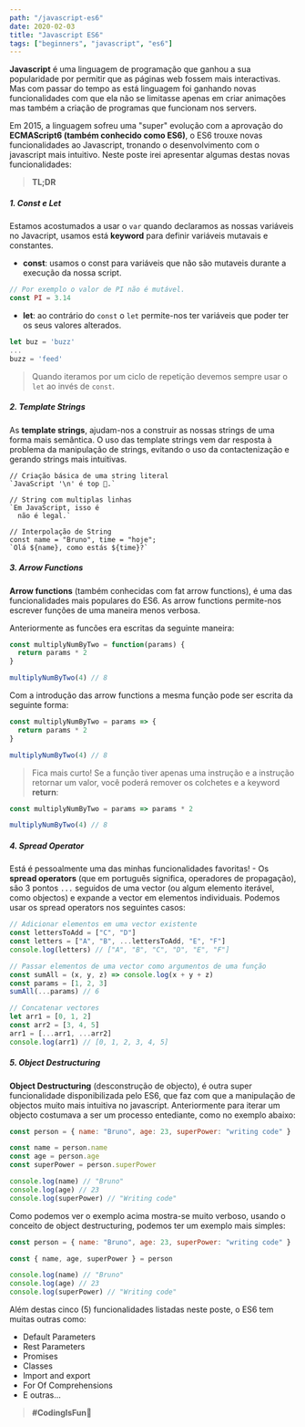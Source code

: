 ```yaml
---
path: "/javascript-es6"
date: 2020-02-03
title: "Javascript ES6"
tags: ["beginners", "javascript", "es6"]
---
```


**Javascript** é uma linguagem de programação que ganhou a sua popularidade por permitir que as páginas web fossem mais interactivas. Mas com passar do tempo as está linguagem foi ganhando novas funcionalidades com que ela não se limitasse apenas em criar animações mas também a criação de programas que funcionam nos servers.

Em 2015, a linguagem sofreu uma "super" evolução com a aprovação do **ECMAScript6 (também conhecido como ES6)**, o ES6 trouxe novas funcionalidades ao Javascript, tronando o desenvolvimento com o javascript mais intuitivo. Neste poste irei apresentar algumas destas novas funcionalidades:

> **TL;DR**

##### 1. Const e Let

Estamos acostumados a usar o `var` quando declaramos as nossas variáveis no Javacript, usamos está **keyword** para definir variáveis mutavais e constantes.

- **const**: usamos o const para variáveis que não são mutaveis durante a execução da nossa script.

```javascript
// Por exemplo o valor de PI não é mutável.
const PI = 3.14
```

- **let**: ao contrário do `const` o `let` permite-nos ter variáveis que poder ter os seus valores alterados.

```javascript
let buz = 'buzz'
...
buzz = 'feed'
```

> Quando iteramos por um ciclo de repetição devemos sempre usar o `let` ao invés de `const`.

##### 2. Template Strings

As **template strings**, ajudam-nos a construir as nossas strings de uma forma mais semântica. O uso das template strings vem dar resposta à problema da manipulação de strings, evitando o uso da contactenização e gerando strings mais intuitivas.

```javascrip
// Criação básica de uma string literal
`JavaScript '\n' é top 🚀.`

// String com multiplas linhas
`Em JavaScript, isso é
  não é legal.`

// Interpolação de String
const name = "Bruno", time = "hoje";
`Olá ${name}, como estás ${time}?`

```

##### 3. Arrow Functions

**Arrow functions** (também conhecidas com fat arrow functions), é uma das funcionalidades mais populares do ES6. As arrow functions permite-nos escrever funções de uma maneira menos verbosa.

Anteriormente as funcões era escritas da seguinte maneira:

```javascript
const multiplyNumByTwo = function(params) {
  return params * 2
}

multiplyNumByTwo(4) // 8
```

Com a introdução das arrow functions a mesma função pode ser escrita da seguinte forma:

```javascript
const multiplyNumByTwo = params => {
  return params * 2
}

multiplyNumByTwo(4) // 8
```

> Fica mais curto! Se a função tiver apenas uma instrução e a instrução retornar um valor, você poderá remover os colchetes e a keyword **return**:

```javascript
const multiplyNumByTwo = params => params * 2

multiplyNumByTwo(4) // 8
```

##### 4. Spread Operator

Está é pessoalmente uma das minhas funcionalidades favoritas! - Os **spread operators** (que em português significa, operadores de propagação), são 3 pontos `...` seguidos de uma vector (ou algum elemento iterável, como objectos) e expande a vector em elementos individuais. Podemos usar os spread operators nos seguintes casos:

```javascript
// Adicionar elementos em uma vector existente
const lettersToAdd = ["C", "D"]
const letters = ["A", "B", ...lettersToAdd, "E", "F"]
console.log(letters) // ["A", "B", "C", "D", "E", "F"]

// Passar elementos de uma vector como argumentos de uma função
const sumAll = (x, y, z) => console.log(x + y + z)
const params = [1, 2, 3]
sumAll(...params) // 6

// Concatenar vectores
let arr1 = [0, 1, 2]
const arr2 = [3, 4, 5]
arr1 = [...arr1, ...arr2]
console.log(arr1) // [0, 1, 2, 3, 4, 5]
```

##### 5. Object Destructuring

**Object Destructuring** (desconstrução de objecto), é outra super funcionalidade disponibilizada pelo ES6, que faz com que a manipulação de objectos muito mais intuitiva no javascript. Anteriormente para iterar um objecto costumava a ser um processo entediante, como no exemplo abaixo:

```javascript
const person = { name: "Bruno", age: 23, superPower: "writing code" }

const name = person.name
const age = person.age
const superPower = person.superPower

console.log(name) // "Bruno"
console.log(age) // 23
console.log(superPower) // "Writing code"
```

Como podemos ver o exemplo acima mostra-se muito verboso, usando o conceito de object destructuring, podemos ter um exemplo mais simples:

```javascript
const person = { name: "Bruno", age: 23, superPower: "writing code" }

const { name, age, superPower } = person

console.log(name) // "Bruno"
console.log(age) // 23
console.log(superPower) // "Writing code"
```

Além destas cinco (5) funcionalidades listadas neste poste, o ES6 tem muitas outras como:

- Default Parameters
- Rest Parameters
- Promises
- Classes
- Import and export
- For Of Comprehensions
- E outras...

> **#CodingIsFun🚀**
